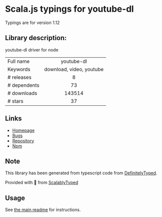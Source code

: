 
# Scala.js typings for youtube-dl

Typings are for version 1.12

## Library description:
youtube-dl driver for node

|                    |                 |
| ------------------ | :-------------: |
| Full name          | youtube-dl |
| Keywords           | download, video, youtube |
| # releases         | 8 |
| # dependents       | 73 |
| # downloads        | 143514 |
| # stars            | 37 |

## Links
- [Homepage](https://github.com/przemyslawpluta/node-youtube-dl#readme)
- [Bugs](https://github.com/przemyslawpluta/node-youtube-dl/issues)
- [Repository](https://github.com/przemyslawpluta/node-youtube-dl)
- [Npm](https://www.npmjs.com/package/youtube-dl)
    


## Note
This library has been generated from typescript code from [DefinitelyTyped](https://definitelytyped.org).

Provided with :purple_heart: from [ScalablyTyped](https://github.com/oyvindberg/ScalablyTyped)

## Usage
See [the main readme](../../readme.md) for instructions.


